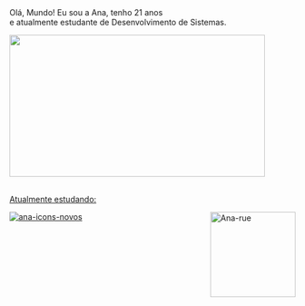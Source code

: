 ## 
Olá, Mundo!
Eu sou a Ana, tenho 21 anos <br> e atualmente estudante de Desenvolvimento de Sistemas.
<div>
  <a href="https://github.com/afloradda">
  <img height="250" width="450" src="https://github-readme-stats.vercel.app/api/top-langs/?username=afloradda&layout=compact&show_icons=true&theme=synthwave"/>
</div>

<div style="display: inline_block"><br>
    <p>Atualmente estudando:<p>
    <img alt="ana-icons-novos"
    src="https://skills.thijs.gg/icons?i=,python,django">
    <img align="right" alt="Ana-rue" heigth="50" width="150" src="https://media.tenor.com/fMH7i_iylrEAAAAC/euphoria-rue.gif">
</div>

## 

